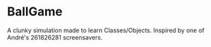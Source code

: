 # BallGame

A clunky simulation made to learn Classes/Objects. Inspired by one of André's 261826281 screensavers.
